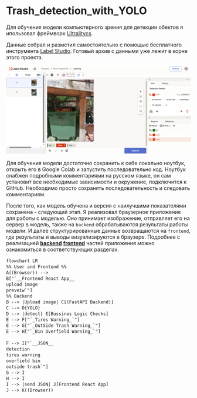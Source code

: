 # Trash_detection_with_YOLO

Для обучения модели компьютерного зрения для детекции обектов я ипользовал фреймворк [Ultralitycs](https://docs.ultralytics.com/ru/).  

Данные собрал и разметил самостоятельно с помощью бесплатного инструмента [Label Studio](https://labelstud.io/guide). Готовый архив с данными уже лежит в корне этого проекта.

![label_studio](https://github.com/nboravlev/Trash_detection_with_YOLO/blob/main/Docs/label_studio.PNG)

Для обучения модели достаточно сохранить к себе локально ноутбук, открыть его в Google Colab и запустить последовательно код. Ноутбук снабжен подробными комментариями на русском языке, он сам установит все необходимые зависимости и окружение, подключится к GitHub. Необходимо просто сохранять последовательность и следовать комментариям.

После того, как модель обучена и версия с наилучшими показателями сохранена - следующий этап. Я реализовал браузерное приложение для работы с моделью. Оно принимает изображение, отправляет его на сервер в модель, также на `backend` обрабатываются результаты работы модели. И далее структурированные данные возвращаются на `frontend`, где результаты и выводы визуализируются в браузере. Подробнее с реализацией [**backend**](https://github.com/nboravlev/Trash_detection_with_YOLO/tree/main/App/back) [**frontend**](https://github.com/nboravlev/Trash_detection_with_YOLO/tree/main/App/front) частей приложения можно ознакомиться в соответствующих разделах.
```mermaid
flowchart LR
%% User and Frontend %%
A((Browser)) -->
B["`__Frontend React App__
upload image
preveiw`"]
%% Backend 
B --> |Upload image| C[(FastAPI Backend)]
C --> D{YOLO}
D --> |detect| E[Bussines Logic Checks]
E --> F["`_Tires Warning_`"]
E --> G["`_OutSide Trash Warning_`"]
E --> H["`_Bin Overfield Warning_`"]

F --> I["`__JSON__
detection
tires warning
overfield bin
outside trash`"]
G --> I
H --> I
I --> |send JSON| J[Frontend React App]  
J --> K((Browser))
```
